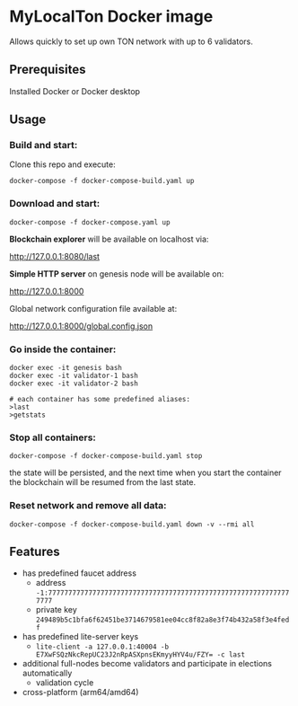 # MyLocalTon Docker image
Allows quickly to set up own TON network with up to 6 validators.

## Prerequisites

Installed Docker or Docker desktop

## Usage

### Build and start:

Clone this repo and execute:

```docker-compose -f docker-compose-build.yaml up```

### Download and start:

```docker-compose -f docker-compose.yaml up```

**Blockchain explorer** will be available on localhost via:

http://127.0.0.1:8080/last

**Simple HTTP server** on genesis node will be available on: 

http://127.0.0.1:8000

Global network configuration file available at:

http://127.0.0.1:8000/global.config.json

### Go inside the container:

```
docker exec -it genesis bash
docker exec -it validator-1 bash
docker exec -it validator-2 bash

# each container has some predefined aliases:
>last
>getstats
```

### Stop all containers:

```docker-compose -f docker-compose-build.yaml stop```

the state will be persisted, and the next time when you start the container the blockchain will be resumed from the last state.

### Reset network and remove all data:

```docker-compose -f docker-compose-build.yaml down -v --rmi all```


## Features

* has predefined faucet address
  * address ```-1:7777777777777777777777777777777777777777777777777777777777777777```
  * private key ```249489b5c1bfa6f62451be3714679581ee04cc8f82a8e3f74b432a58f3e4fedf```
* has predefined lite-server keys
  * ```lite-client -a 127.0.0.1:40004 -b E7XwFSQzNkcRepUC23J2nRpASXpnsEKmyyHYV4u/FZY= -c last```
* additional full-nodes become validators and participate in elections automatically
  * validation cycle
* cross-platform (arm64/amd64)